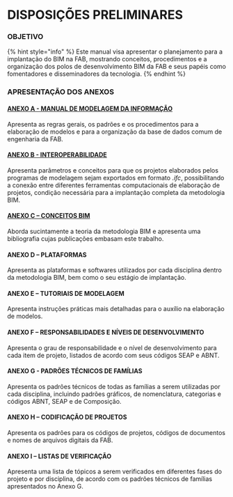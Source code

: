 # DISPOSIÇÕES PRELIMINARES

### OBJETIVO

{% hint style="info" %}
Este manual visa apresentar o planejamento para a implantação do BIM na FAB, mostrando conceitos, procedimentos e a organização dos polos de desenvolvimento BIM da FAB e seus papéis como fomentadores e disseminadores da tecnologia.
{% endhint %}

### APRESENTAÇÃO DOS ANEXOS

#### [ANEXO A - MANUAL DE MODELAGEM DA INFORMAÇÃO](anexo-a/)

Apresenta as regras gerais, os padrões e os procedimentos para a elaboração de modelos e para a organização da base de dados comum de engenharia da FAB.

#### [ANEXO B - INTEROPERABILIDADE](anexo-b.md)

Apresenta parâmetros e conceitos para que os projetos elaborados pelos programas de modelagem sejam exportados em formato _.ifc_, possibilitando a conexão entre diferentes ferramentas computacionais de elaboração de projetos, condição necessária para a implantação completa da metodologia BIM.

#### [ANEXO C – CONCEITOS BIM](disposicoes-preliminares.md#anexo-c-conceitos-bim)

Aborda sucintamente a teoria da metodologia BIM e apresenta uma bibliografia cujas publicações embasam este trabalho.

#### ANEXO D – PLATAFORMAS

Apresenta as plataformas e softwares utilizados por cada disciplina dentro da metodologia BIM, bem como o seu estágio de implantação.

#### ANEXO E – TUTORIAIS DE MODELAGEM

Apresenta instruções práticas mais detalhadas para o auxílio na elaboração de modelos.

#### ANEXO F – RESPONSABILIDADES E NÍVEIS DE DESENVOLVIMENTO

Apresenta o grau de responsabilidade e o nível de desenvolvimento para cada item de projeto, listados de acordo com seus códigos SEAP e ABNT.

#### ANEXO G - PADRÕES TÉCNICOS DE FAMÍLIAS

Apresenta os padrões técnicos de todas as famílias a serem utilizadas por cada disciplina, incluindo padrões gráficos, de nomenclatura, categorias e códigos ABNT, SEAP e de Composição.

#### ANEXO H – CODIFICAÇÃO DE PROJETOS

Apresenta os padrões para os códigos de projetos, códigos de documentos e nomes de arquivos digitais da FAB.

#### ANEXO I – LISTAS DE VERIFICAÇÃO

Apresenta uma lista de tópicos a serem verificados em diferentes fases do projeto e por disciplina, de acordo com os padrões técnicos de famílias apresentados no Anexo G.
